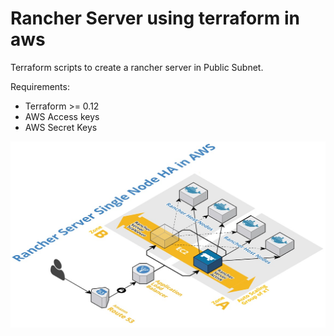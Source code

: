 # Rancher Server using terraform in aws

Terraform scripts to create a rancher server in Public Subnet.

Requirements:
  - Terraform >= 0.12
  - AWS Access keys
  - AWS Secret Keys


![Rancher Server Hosting in AWS](/images/rancher-server-single-node-ha-for-aws.jpg)

